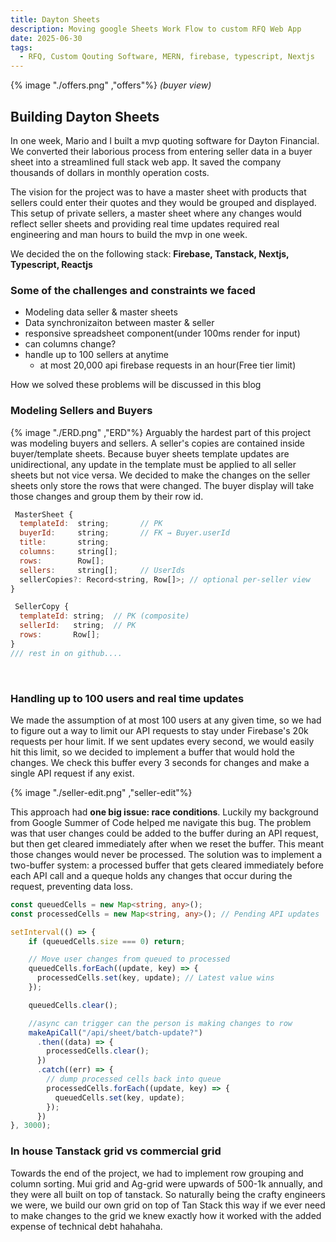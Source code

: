 ```yaml
---
title: Dayton Sheets
description: Moving google Sheets Work Flow to custom RFQ Web App 
date: 2025-06-30
tags:
  - RFQ, Custom Qouting Software, MERN, firebase, typescript, Nextjs
---
```


{% image "./offers.png" ,"offers"%}
*(buyer view)*
## Building Dayton Sheets
In one week, Mario and I built a mvp quoting software for Dayton Financial. We converted their laborious process from entering seller data in a buyer sheet into a streamlined full stack web app. It saved the company thousands of dollars in monthly operation costs. 

The vision for the project was to have a master sheet with products that sellers could enter their quotes and they would be grouped and displayed. This setup of private sellers, a master sheet where any changes would reflect seller sheets and providing real time updates required real engineering and man hours to build the mvp in one week.

We decided the on the following stack: **Firebase, Tanstack, Nextjs, Typescript, Reactjs**

### Some of the challenges and constraints we faced 
- Modeling data seller & master sheets
- Data synchronizaiton between master & seller
- responsive spreadsheet component(under 100ms render for input)
- can columns change?
- handle up to 100 sellers at anytime
    - at most 20,000 api firebase requests in an hour(Free tier limit)  

How we solved these problems will be discussed in this blog

### Modeling Sellers and Buyers

{% image "./ERD.png" ,"ERD"%}
Arguably the hardest part of this project was modeling buyers and sellers. A seller's copies are contained inside buyer/template sheets. Because buyer sheets template updates are unidirectional, any update in the template must be applied to all seller sheets but not vice versa.
We decided to make the changes on the seller sheets only store the rows that were changed. The buyer display will take those changes and group them by their row id.

``` javascript
 MasterSheet {
  templateId:  string;       // PK
  buyerId:     string;       // FK → Buyer.userId
  title:       string;
  columns:     string[];
  rows:        Row[];
  sellers:     string[];     // UserIds
  sellerCopies?: Record<string, Row[]>; // optional per-seller view
}

 SellerCopy {
  templateId: string;  // PK (composite)
  sellerId:   string;  // PK
  rows:       Row[];
}
/// rest in on github....
```
<br />

### Handling up to 100 users and real time updates
We made the assumption of at most 100 users at any given time, so we had to figure out a way to limit our API requests to stay under Firebase's 20k requests per hour limit. If we sent updates every second, we would easily hit this limit, so we decided to implement a buffer that would hold the changes. We check this buffer every 3 seconds for changes and make a single API request if any exist.

{% image "./seller-edit.png" ,"seller-edit"%}

This approach had **one big issue: race conditions**. Luckily my background from Google Summer of Code helped me navigate this bug. The problem was that user changes could be added to the buffer during an API request, but then get cleared immediately after when we reset the buffer. This meant those changes would never be processed.
The solution was to implement a two-buffer system: a processed buffer that gets cleared immediately before each API call and a queque holds any changes that occur during the request, preventing data loss.

``` typescript
const queuedCells = new Map<string, any>();
const processedCells = new Map<string, any>(); // Pending API updates

setInterval(() => {
    if (queuedCells.size === 0) return;

    // Move user changes from queued to processed
    queuedCells.forEach((update, key) => {
      processedCells.set(key, update); // Latest value wins
    });

    queuedCells.clear();

    //async can trigger can the person is making changes to row
    makeApiCall("/api/sheet/batch-update?")
      .then((data) => {
        processedCells.clear();
      })
      .catch((err) => {
        // dump processed cells back into queue  
        processedCells.forEach((update, key) => {
          queuedCells.set(key, update); 
        });
      })
}, 3000);
```
### In house Tanstack grid vs commercial grid

Towards the end of the project, we had to implement row grouping and column sorting. Mui grid and Ag-grid were upwards of 500-1k annually, and they were all built on top of tanstack. So naturally being the crafty engineers we were, we build our own grid on top of Tan Stack this way if we ever need to make changes to the grid we knew exactly how it worked with the added expense of technical debt hahahaha.